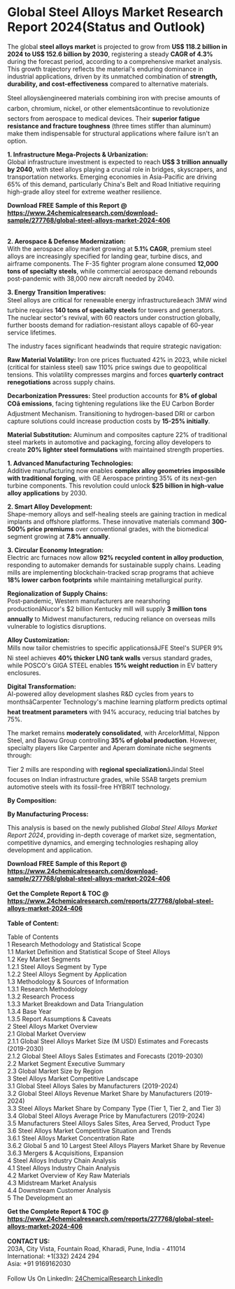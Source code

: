<h1>Global Steel Alloys Market Research Report 2024(Status and Outlook)</h1><p>The global <strong>steel alloys market</strong> is projected to grow from <strong>US$ 118.2 billion in 2024 to US$ 152.6 billion by 2030</strong>, registering a steady <strong>CAGR of 4.3%</strong> during the forecast period, according to a comprehensive market analysis. This growth trajectory reflects the material's enduring dominance in industrial applications, driven by its unmatched combination of <strong>strength, durability, and cost-effectiveness</strong> compared to alternative materials.</p><p>Steel alloysâengineered materials combining iron with precise amounts of carbon, chromium, nickel, or other elementsâcontinue to revolutionize sectors from aerospace to medical devices. Their <strong>superior fatigue resistance and fracture toughness</strong> (three times stiffer than aluminum) make them indispensable for structural applications where failure isn't an option.</p><p><strong>1. Infrastructure Mega-Projects &amp; Urbanization:</strong><br>
Global infrastructure investment is expected to reach <strong>US$ 3 trillion annually by 2040</strong>, with steel alloys playing a crucial role in bridges, skyscrapers, and transportation networks. Emerging economies in Asia-Pacific are driving 65% of this demand, particularly China's Belt and Road Initiative requiring high-grade alloy steel for extreme weather resilience.</p><div><b>Download FREE Sample of this Report @ 
            <a href="https://www.24chemicalresearch.com/download-sample/277768/global-steel-alloys-market-2024-406">
            https://www.24chemicalresearch.com/download-sample/277768/global-steel-alloys-market-2024-406</a></b></div><br><p><strong>2. Aerospace &amp; Defense Modernization:</strong><br>
With the aerospace alloy market growing at <strong>5.1% CAGR</strong>, premium steel alloys are increasingly specified for landing gear, turbine discs, and airframe components. The F-35 fighter program alone consumed <strong>12,000 tons of specialty steels</strong>, while commercial aerospace demand rebounds post-pandemic with 38,000 new aircraft needed by 2040.</p><p><strong>3. Energy Transition Imperatives:</strong><br>
Steel alloys are critical for renewable energy infrastructureâeach 3MW wind turbine requires <strong>140 tons of specialty steels</strong> for towers and generators. The nuclear sector's revival, with 60 reactors under construction globally, further boosts demand for radiation-resistant alloys capable of 60-year service lifetimes.</p><p>The industry faces significant headwinds that require strategic navigation:</p><p><strong>Raw Material Volatility:</strong> Iron ore prices fluctuated 42% in 2023, while nickel (critical for stainless steel) saw 110% price swings due to geopolitical tensions. This volatility compresses margins and forces <strong>quarterly contract renegotiations</strong> across supply chains.</p><p><strong>Decarbonization Pressures:</strong> Steel production accounts for <strong>8% of global COâ emissions</strong>, facing tightening regulations like the EU Carbon Border Adjustment Mechanism. Transitioning to hydrogen-based DRI or carbon capture solutions could increase production costs by <strong>15-25% initially</strong>.</p><p><strong>Material Substitution:</strong> Aluminum and composites capture 22% of traditional steel markets in automotive and packaging, forcing alloy developers to create <strong>20% lighter steel formulations</strong> with maintained strength properties.</p><p><strong>1. Advanced Manufacturing Technologies:</strong><br>
Additive manufacturing now enables <strong>complex alloy geometries impossible with traditional forging</strong>, with GE Aerospace printing 35% of its next-gen turbine components. This revolution could unlock <strong>$25 billion in high-value alloy applications</strong> by 2030.</p><p><strong>2. Smart Alloy Development:</strong><br>
Shape-memory alloys and self-healing steels are gaining traction in medical implants and offshore platforms. These innovative materials command <strong>300-500% price premiums</strong> over conventional grades, with the biomedical segment growing at <strong>7.8% annually</strong>.</p><p><strong>3. Circular Economy Integration:</strong><br>
Electric arc furnaces now allow <strong>92% recycled content in alloy production</strong>, responding to automaker demands for sustainable supply chains. Leading mills are implementing blockchain-tracked scrap programs that achieve <strong>18% lower carbon footprints</strong> while maintaining metallurgical purity.</p><p><strong>Regionalization of Supply Chains:</strong><br>
	Post-pandemic, Western manufacturers are nearshoring productionâNucor's $2 billion Kentucky mill will supply <strong>3 million tons annually</strong> to Midwest manufacturers, reducing reliance on overseas mills vulnerable to logistics disruptions.</p><p><strong>Alloy Customization:</strong><br>
	Mills now tailor chemistries to specific applicationsâJFE Steel's SUPER 9% Ni steel achieves <strong>40% thicker LNG tank walls</strong> versus standard grades, while POSCO's GIGA STEEL enables <strong>15% weight reduction</strong> in EV battery enclosures.</p><p><strong>Digital Transformation:</strong><br>
	AI-powered alloy development slashes R&amp;D cycles from years to monthsâCarpenter Technology's machine learning platform predicts optimal <strong>heat treatment parameters</strong> with 94% accuracy, reducing trial batches by 75%.</p><p>The market remains <strong>moderately consolidated</strong>, with ArcelorMittal, Nippon Steel, and Baowu Group controlling <strong>35% of global production</strong>. However, specialty players like Carpenter and Aperam dominate niche segments through:</p><p>Tier 2 mills are responding with <strong>regional specialization</strong>âJindal Steel focuses on Indian infrastructure grades, while SSAB targets premium automotive steels with its fossil-free HYBRIT technology.</p><p><strong>By Composition:</strong></p><p><strong>By Manufacturing Process:</strong></p><p>This analysis is based on the newly published <em>Global Steel Alloys Market Report 2024</em>, providing in-depth coverage of market size, segmentation, competitive dynamics, and emerging technologies reshaping alloy development and application.</p><div><b>Download FREE Sample of this Report @ 
            <a href="https://www.24chemicalresearch.com/download-sample/277768/global-steel-alloys-market-2024-406">
            https://www.24chemicalresearch.com/download-sample/277768/global-steel-alloys-market-2024-406</a></b></div><br><div><b>Get the Complete Report & TOC @ 
            <a href="https://www.24chemicalresearch.com/reports/277768/global-steel-alloys-market-2024-406">
            https://www.24chemicalresearch.com/reports/277768/global-steel-alloys-market-2024-406</a></b></div><br>
            <b>Table of Content:</b><p>Table of Contents<br />
1 Research Methodology and Statistical Scope<br />
1.1 Market Definition and Statistical Scope of Steel Alloys<br />
1.2 Key Market Segments<br />
1.2.1 Steel Alloys Segment by Type<br />
1.2.2 Steel Alloys Segment by Application<br />
1.3 Methodology & Sources of Information<br />
1.3.1 Research Methodology<br />
1.3.2 Research Process<br />
1.3.3 Market Breakdown and Data Triangulation<br />
1.3.4 Base Year<br />
1.3.5 Report Assumptions & Caveats<br />
2 Steel Alloys Market Overview<br />
2.1 Global Market Overview<br />
2.1.1 Global Steel Alloys Market Size (M USD) Estimates and Forecasts (2019-2030)<br />
2.1.2 Global Steel Alloys Sales Estimates and Forecasts (2019-2030)<br />
2.2 Market Segment Executive Summary<br />
2.3 Global Market Size by Region<br />
3 Steel Alloys Market Competitive Landscape<br />
3.1 Global Steel Alloys Sales by Manufacturers (2019-2024)<br />
3.2 Global Steel Alloys Revenue Market Share by Manufacturers (2019-2024)<br />
3.3 Steel Alloys Market Share by Company Type (Tier 1, Tier 2, and Tier 3)<br />
3.4 Global Steel Alloys Average Price by Manufacturers (2019-2024)<br />
3.5 Manufacturers Steel Alloys Sales Sites, Area Served, Product Type<br />
3.6 Steel Alloys Market Competitive Situation and Trends<br />
3.6.1 Steel Alloys Market Concentration Rate<br />
3.6.2 Global 5 and 10 Largest Steel Alloys Players Market Share by Revenue<br />
3.6.3 Mergers & Acquisitions, Expansion<br />
4 Steel Alloys Industry Chain Analysis<br />
4.1 Steel Alloys Industry Chain Analysis<br />
4.2 Market Overview of Key Raw Materials<br />
4.3 Midstream Market Analysis<br />
4.4 Downstream Customer Analysis<br />
5 The Development an</p><div><b>Get the Complete Report & TOC @ 
            <a href="https://www.24chemicalresearch.com/reports/277768/global-steel-alloys-market-2024-406">
            https://www.24chemicalresearch.com/reports/277768/global-steel-alloys-market-2024-406</a></b></div><br><b>CONTACT US:</b><br>
            203A, City Vista, Fountain Road, Kharadi, Pune, India - 411014<br>
            International: +1(332) 2424 294<br>
            Asia: +91 9169162030 <br><br>
            Follow Us On LinkedIn: <a href="https://www.linkedin.com/company/24chemicalresearch/">24ChemicalResearch LinkedIn</a>
